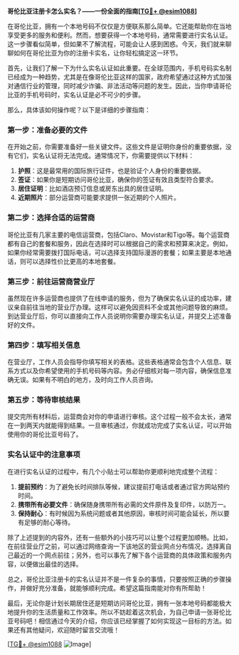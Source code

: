 **哥伦比亚注册卡怎么实名？——一份全面的指南[[TG💪+ @esim1088](https://t.me/s/esim1088)]**

在哥伦比亚，拥有一个本地号码不仅仅是方便联系那么简单。它还能帮助你在当地享受更多的服务和便利。然而，想要获得一个本地号码，通常需要进行实名认证。这一步骤看似简单，但如果不了解流程，可能会让人感到困惑。今天，我们就来聊聊如何在哥伦比亚为你的注册卡实名，让你轻松搞定这一环节。

首先，让我们了解一下为什么实名认证如此重要。在全球范围内，手机号码实名制已经成为一种趋势，尤其是在像哥伦比亚这样的国家，政府希望通过这种方式加强对通信行业的管理，同时减少诈骗、非法活动等问题的发生。因此，当你申请哥伦比亚的手机号码时，实名认证是必不可少的步骤。

那么，具体该如何操作呢？以下是详细的步骤指南：

### 第一步：准备必要的文件

在开始之前，你需要准备好一些关键文件。这些文件是证明你身份的重要依据，没有它们，实名认证将无法完成。通常情况下，你需要提供以下材料：

1. **护照**：这是最常用的国际旅行证件，也是验证个人身份的重要依据。
2. **签证**：如果你是短期访问哥伦比亚，确保你的签证有效且类型符合要求。
3. **居住证明**：比如酒店预订信息或房东出具的居住证明。
4. **近期照片**：部分运营商可能要求提供一张近期的个人照片。

### 第二步：选择合适的运营商

哥伦比亚有几家主要的电信运营商，包括Claro、Movistar和Tigo等。每个运营商都有自己的套餐和服务，因此在选择时可以根据自己的需求和预算来决定。例如，如果你经常需要拨打国际电话，可以选择支持国际漫游的套餐；如果主要是本地通话，则可以选择性价比更高的本地套餐。

### 第三步：前往运营商营业厅

虽然现在许多运营商也提供了在线申请的服务，但为了确保实名认证的成功率，建议亲自前往当地的营业厅办理。这样可以避免因资料不全或其他问题导致的麻烦。到达营业厅后，你可以直接向工作人员说明你需要办理实名认证，并提交上述准备好的文件。

### 第四步：填写相关信息

在营业厅，工作人员会指导你填写相关的表格。这些表格通常会包含个人信息、联系方式以及你希望使用的手机号码等内容。务必仔细核对每一项内容，确保信息准确无误。如果有不明白的地方，及时向工作人员咨询。

### 第五步：等待审核结果

提交完所有材料后，运营商会对你的申请进行审核。这个过程一般不会太长，通常在一到两天内就能得到结果。一旦审核通过，你就成功完成了实名认证，可以开始使用你的哥伦比亚号码了。

### 实名认证中的注意事项

在进行实名认证的过程中，有几个小贴士可以帮助你更顺利地完成整个流程：

1. **提前预约**：为了避免长时间排队等候，建议提前打电话或者通过官方网站预约时间。
2. **携带所有必要文件**：确保随身携带所有必需的文件原件及复印件，以防万一。
3. **保持耐心**：有时候因为系统问题或者其他原因，审核时间可能会延长，所以要有足够的耐心等待。

除了上述提到的内容外，还有一些额外的小技巧可以让整个过程更加顺畅。比如，在前往营业厅之前，可以通过网络查询一下该地区的营业网点分布情况，选择离自己最近的一个网点前往；另外，也可以事先了解下各个运营商的具体政策和服务内容，以便做出最佳的选择。

总之，哥伦比亚注册卡的实名认证并不是一件复杂的事情，只要按照正确的步骤操作，并做好充分准备，就能够顺利完成。希望这篇指南能对你有所帮助！

最后，无论你是计划长期居住还是短期访问哥伦比亚，拥有一张本地号码都能极大地提升你的生活质量和工作效率。所以不妨趁着这次机会，为自己申请一张哥伦比亚号码吧！相信通过今天的介绍，你应该已经掌握了如何实现这一目标的方法。如果还有其他疑问，欢迎随时留言交流哦！

[[TG💪+ @esim1088](https://t.me/s/esim1088) ![Image](https://i.postimg.cc/4NQfJmqS/Snipaste-2025-05-13-00-14-12.png)]